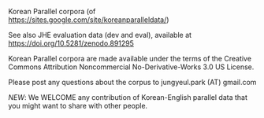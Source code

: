 Korean Parallel corpora (of https://sites.google.com/site/koreanparalleldata/) 

See also JHE evaluation data (dev and eval), available at https://doi.org/10.5281/zenodo.891295

Korean Parallel corpora are made available under the terms of the Creative Commons Attribution Noncommercial No-Derivative-Works 3.0 US License. 

Please post any questions about the corpus to jungyeul.park (AT) gmail.com

*NEW*: We WELCOME any contribution of Korean-English parallel data that you might want to share with other people. 
